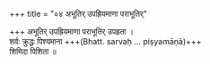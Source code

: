 +++
title = "०४ अभूतिर् उपह्रियमाणा पराभूतिर्"

+++
अभूतिर् उपह्रियमाणा पराभूतिर् उपहृता ।  
शर्वः क्रुद्धः पिश्यमाना +++(Bhatt. sarvaḥ … piṣyamāṇā)+++  
शिमिदा पिशिता ॥